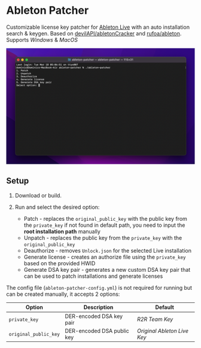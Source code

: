 # Ableton Patcher

Customizable license key patcher for [Ableton Live](https://www.ableton.com/en/live/) with an auto installation search & keygen. Based on [devilAPI/abletonCracker](https://github.com/devilAPI/abletonCracker) and [rufoa/ableton](https://github.com/rufoa/ableton). Supports *Windows* & *MacOS*

![Screenshot](/screenshots/main.png?raw=true "Screenshot")

Setup
---
1. Download or build.

2. Run and select the desired option:
    - Patch - replaces the `original_public_key` with the public key from the `private_key`
        if not found in default path, you need to input the **root installation path** manually
    - Unpatch - replaces the public key from the `private_key` with the `original_public_key`
    - Deauthorize - removes `Unlock.json` for the selected Live installation
    - Generate license - creates an authorize file using the `private_key` based on the provided HWID
    - Generate DSA key pair - generates a new custom DSA key pair that can be used to patch installations and generate licenses

The config file (`ableton-patcher-config.yml`) is not required for running but can be created manually, it accepts 2 options:

| Option                | Description                | Default                     |
|-----------------------|----------------------------|-----------------------------|
| `private_key`         | DER-encoded DSA key pair   | *R2R Team Key*              |
| `original_public_key` | DER-encoded DSA public key | *Original Ableton Live Key* |
